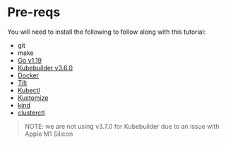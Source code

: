 # Pre-reqs

You will need to install the following to follow along with this tutorial:

- git
- make
- [Go v1.19](https://go.dev/dl/)
- [Kubebuilder v3.6.0](https://github.com/kubernetes-sigs/kubebuilder/releases/tag/v3.6.0)
- [Docker](https://docs.docker.com/get-docker/)
- [Tilt](https://docs.tilt.dev/install.html)
- [Kubectl](https://kubernetes.io/docs/tasks/tools/)
- [Kustomize](https://github.com/kubernetes-sigs/kustomize)
- [kind](https://kind.sigs.k8s.io/)
- [clusterctl](https://github.com/kubernetes-sigs/cluster-api/releases)

> NOTE: we are not using v3.7.0 for Kubebuilder due to an issue with Apple M1 Silicon
